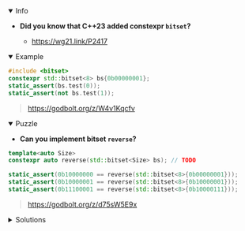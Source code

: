 <details open><summary>Info</summary><p>

* **Did you know that C++23 added constexpr `bitset`?**

  * https://wg21.link/P2417

</p></details><details open><summary>Example</summary><p>

```cpp
#include <bitset>
constexpr std::bitset<8> bs{0b00000001};
static_assert(bs.test(0));
static_assert(not bs.test(1));
```

> https://godbolt.org/z/W4v1Kqcfv

</p></details><details open><summary>Puzzle</summary><p>

* **Can you implement bitset `reverse`?**

```cpp
template<auto Size>
constexpr auto reverse(std::bitset<Size> bs); // TODO

static_assert(0b10000000 == reverse(std::bitset<8>{0b00000001}));
static_assert(0b10000001 == reverse(std::bitset<8>{0b10000001}));
static_assert(0b11100001 == reverse(std::bitset<8>{0b10000111}));
```

> https://godbolt.org/z/d75sW5E9x

</p></details>

</p></details><details><summary>Solutions</summary><p>

```cpp
template<auto Size>
constexpr auto reverse(std::bitset<Size> bs) {
  std::bitset<Size> r{};
  for (auto i = 0; i < bs.size(); ++i) {
    r[r.size()-i-1] = bs[i];
  }
  return r;
}

static_assert(0b10000000 == reverse(std::bitset<8>{0b00000001}));
static_assert(0b10000001 == reverse(std::bitset<8>{0b10000001}));
static_assert(0b11100001 == reverse(std::bitset<8>{0b10000111}));
```

> https://godbolt.org/z/8h9PGP5o6

</p></details>

